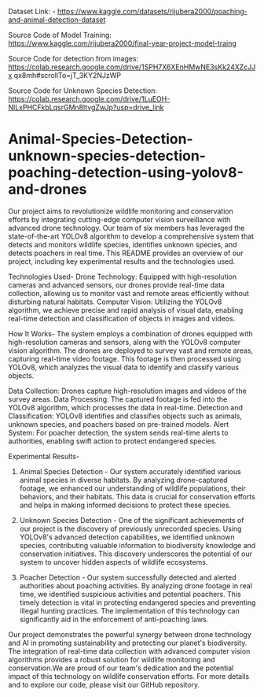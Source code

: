 Dataset Link: - https://www.kaggle.com/datasets/rijubera2000/poaching-and-animal-detection-dataset

Source Code of Model Training: https://www.kaggle.com/rijubera2000/final-year-project-model-traing

Source Code for detection from images: https://colab.research.google.com/drive/1SPH7X6XEnHMwNE3sKk24XZcJJx qx8mh#scrollTo=jT_3KY2NJzWP

Source Code for Unknown Species Detection: https://colab.research.google.com/drive/1LuEOH-NlLxPHCFkbLqsrGMn8ltvgZwJp?usp=drive_link

# Animal-Species-Detection-unknown-species-detection-poaching-detection-using-yolov8-and-drones
Our project aims to revolutionize wildlife monitoring and conservation efforts by integrating cutting-edge computer vision surveillance with advanced drone technology. Our team of six members has leveraged the state-of-the-art YOLOv8 algorithm to develop a comprehensive system that detects and monitors wildlife species, identifies unknown species, and detects poachers in real time. This README provides an overview of our project, including key experimental results and the technologies used.

Technologies Used-
Drone Technology: Equipped with high-resolution cameras and advanced sensors, our drones provide real-time data collection, allowing us to monitor vast and remote areas efficiently without disturbing natural habitats.
Computer Vision: Utilizing the YOLOv8 algorithm, we achieve precise and rapid analysis of visual data, enabling real-time detection and classification of objects in images and videos.

How It Works-
The system employs a combination of drones equipped with high-resolution cameras and sensors, along with the YOLOv8 computer vision algorithm. The drones are deployed to survey vast and remote areas, capturing real-time video footage. This footage is then processed using YOLOv8, which analyzes the visual data to identify and classify various objects.

Data Collection: Drones capture high-resolution images and videos of the survey areas.
Data Processing: The captured footage is fed into the YOLOv8 algorithm, which processes the data in real-time.
Detection and Classification: YOLOv8 identifies and classifies objects such as animals, unknown species, and poachers based on pre-trained models.
Alert System: For poacher detection, the system sends real-time alerts to authorities, enabling swift action to protect endangered species.

Experimental Results-
1. Animal Species Detection - Our system accurately identified various animal species in diverse habitats. By analyzing drone-captured footage, we enhanced our understanding of wildlife populations, their behaviors, and their habitats. This data is crucial for conservation efforts and helps in making informed decisions to protect these species.

2. Unknown Species Detection - One of the significant achievements of our project is the discovery of previously unrecorded species. Using YOLOv8's advanced detection capabilities, we identified unknown species, contributing valuable information to biodiversity knowledge and conservation initiatives. This discovery underscores the potential of our system to uncover hidden aspects of wildlife ecosystems.

3. Poacher Detection - Our system successfully detected and alerted authorities about poaching activities. By analyzing drone footage in real time, we identified suspicious activities and potential poachers. This timely detection is vital in protecting endangered species and preventing illegal hunting practices. The implementation of this technology can significantly aid in the enforcement of anti-poaching laws.

Our project demonstrates the powerful synergy between drone technology and AI in promoting sustainability and protecting our planet's biodiversity. The integration of real-time data collection with advanced computer vision algorithms provides a robust solution for wildlife monitoring and conservation.We are proud of our team's dedication and the potential impact of this technology on wildlife conservation efforts. For more details and to explore our code, please visit our GitHub repository.
